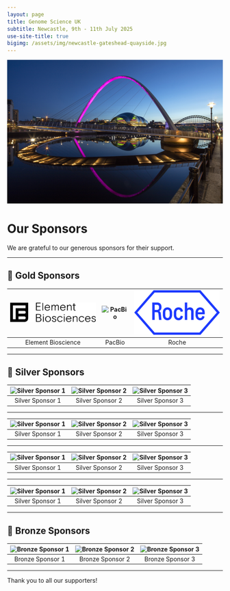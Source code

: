 ```yaml
---
layout: page
title: Genome Science UK
subtitle: Newcastle, 9th - 11th July 2025
use-site-title: true
bigimg: /assets/img/newcastle-gateshead-quayside.jpg
---
```


![Quayside_at_night_Graeme_Peacock](https://github.com/genomescience-org-uk/website/blob/master/assets/img/Quayside_at_night_Graeme_Peacock.jpg?raw=true)

# Our Sponsors

We are grateful to our generous sponsors for their support.

---

## 🥇 Gold Sponsors

| <img src="https://github.com/genomescience-org-uk/website/blob/master/assets/img/logos/Element-Biosciences.png" alt="Element Bioscience" width="200"> | <img src="https://github.com/genomescience-org-uk/website/blob/master/assets/img/logos/gold_sponsor2.png" alt="PacBio" width="200"> | <img src="https://github.com/genomescience-org-uk/website/blob/master/assets/img/logos/Roche.jpg" alt="Roche" width="200"> |
|:--:|:--:|:--:|
| Element Bioscience | PacBio | Roche |

---

## 🥈 Silver Sponsors

| <img src="https://github.com/genomescience-org-uk/website/blob/master/assets/img/logos/silver_sponsor1.png" alt="Silver Sponsor 1" width="200"> | <img src="https://github.com/genomescience-org-uk/website/blob/master/assets/img/logos/silver_sponsor2.png" alt="Silver Sponsor 2" width="200"> | <img src="https://github.com/genomescience-org-uk/website/blob/master/assets/img/logos/silver_sponsor3.png" alt="Silver Sponsor 3" width="200"> |
|:--:|:--:|:--:|
| Silver Sponsor 1 | Silver Sponsor 2 | Silver Sponsor 3 |

---

| <img src="https://github.com/genomescience-org-uk/website/blob/master/assets/img/logos/silver_sponsor1.png" alt="Silver Sponsor 1" width="200"> | <img src="https://github.com/genomescience-org-uk/website/blob/master/assets/img/logos/silver_sponsor2.png" alt="Silver Sponsor 2" width="200"> | <img src="https://github.com/genomescience-org-uk/website/blob/master/assets/img/logos/silver_sponsor3.png" alt="Silver Sponsor 3" width="200"> |
|:--:|:--:|:--:|
| Silver Sponsor 1 | Silver Sponsor 2 | Silver Sponsor 3 |

---

| <img src="https://github.com/genomescience-org-uk/website/blob/master/assets/img/logos/silver_sponsor1.png" alt="Silver Sponsor 1" width="200"> | <img src="https://github.com/genomescience-org-uk/website/blob/master/assets/img/logos/silver_sponsor2.png" alt="Silver Sponsor 2" width="200"> | <img src="https://github.com/genomescience-org-uk/website/blob/master/assets/img/logos/silver_sponsor3.png" alt="Silver Sponsor 3" width="200"> |
|:--:|:--:|:--:|
| Silver Sponsor 1 | Silver Sponsor 2 | Silver Sponsor 3 |

---

| <img src="https://github.com/genomescience-org-uk/website/blob/master/assets/img/logos/silver_sponsor1.png" alt="Silver Sponsor 1" width="200"> | <img src="https://github.com/genomescience-org-uk/website/blob/master/assets/img/logos/silver_sponsor2.png" alt="Silver Sponsor 2" width="200"> | <img src="https://github.com/genomescience-org-uk/website/blob/master/assets/img/logos/silver_sponsor3.png" alt="Silver Sponsor 3" width="200"> |
|:--:|:--:|:--:|
| Silver Sponsor 1 | Silver Sponsor 2 | Silver Sponsor 3 |

---

## 🥉 Bronze Sponsors

| <img src="https://github.com/genomescience-org-uk/website/blob/master/assets/img/logos/bronze_sponsor1.png" alt="Bronze Sponsor 1" width="200"> | <img src="https://github.com/genomescience-org-uk/website/blob/master/assets/img/logos/bronze_sponsor2.png" alt="Bronze Sponsor 2" width="200"> | <img src="https://github.com/genomescience-org-uk/website/blob/master/assets/img/logos/bronze_sponsor3.png" alt="Bronze Sponsor 3" width="200"> |
|:--:|:--:|:--:|
| Bronze Sponsor 1 | Bronze Sponsor 2 | Bronze Sponsor 3 |

---

Thank you to all our supporters!
